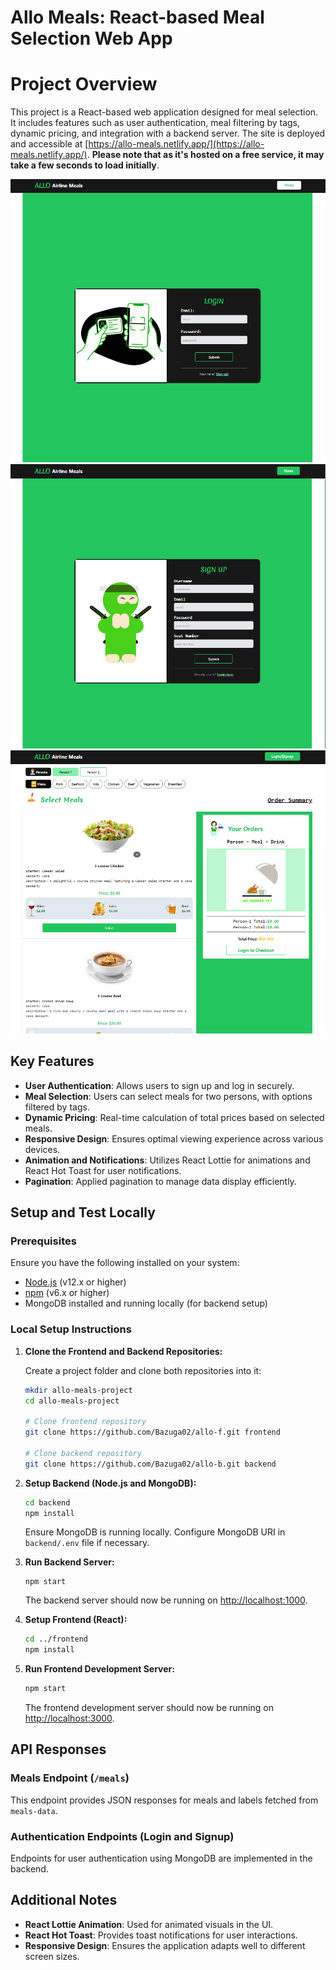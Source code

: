 # Allo Meals: React-based Meal Selection Web App

# Project Overview

This project is a React-based web application designed for meal selection. It includes features such as user authentication, meal filtering by tags, dynamic pricing, and integration with a backend server. The site is deployed and accessible at [https://allo-meals.netlify.app/](https://allo-meals.netlify.app/). **Please note that as it's hosted on a free service, it may take a few seconds to load initially**.

![Login](login.png)
![Signup](signup.png)
![Home](home.png)

## Key Features

- **User Authentication**: Allows users to sign up and log in securely.
- **Meal Selection**: Users can select meals for two persons, with options filtered by tags.
- **Dynamic Pricing**: Real-time calculation of total prices based on selected meals.
- **Responsive Design**: Ensures optimal viewing experience across various devices.
- **Animation and Notifications**: Utilizes React Lottie for animations and React Hot Toast for user notifications.
- **Pagination**: Applied pagination to manage data display efficiently.

## Setup and Test Locally

### Prerequisites

Ensure you have the following installed on your system:

- [Node.js](https://nodejs.org/) (v12.x or higher)
- [npm](https://www.npmjs.com/) (v6.x or higher)
- MongoDB installed and running locally (for backend setup)

### Local Setup Instructions

1. **Clone the Frontend and Backend Repositories:**

   Create a project folder and clone both repositories into it:

   ```bash
   mkdir allo-meals-project
   cd allo-meals-project

   # Clone frontend repository
   git clone https://github.com/Bazuga02/allo-f.git frontend

   # Clone backend repository
   git clone https://github.com/Bazuga02/allo-b.git backend
   ```

2. **Setup Backend (Node.js and MongoDB):**

   ```bash
   cd backend
   npm install
   ```

   Ensure MongoDB is running locally. Configure MongoDB URI in `backend/.env` file if necessary.

3. **Run Backend Server:**

   ```
   npm start
   ```

   The backend server should now be running on [http://localhost:1000](http://localhost:1000).

4. **Setup Frontend (React):**

   ```bash
   cd ../frontend
   npm install
   ```

5. **Run Frontend Development Server:**

   ```bash
   npm start
   ```

   The frontend development server should now be running on [http://localhost:3000](http://localhost:3000).

## API Responses

### Meals Endpoint (`/meals`)

This endpoint provides JSON responses for meals and labels fetched from `meals-data`.

### Authentication Endpoints (Login and Signup)

Endpoints for user authentication using MongoDB are implemented in the backend.

## Additional Notes

- **React Lottie Animation**: Used for animated visuals in the UI.
- **React Hot Toast**: Provides toast notifications for user interactions.
- **Responsive Design**: Ensures the application adapts well to different screen sizes.
